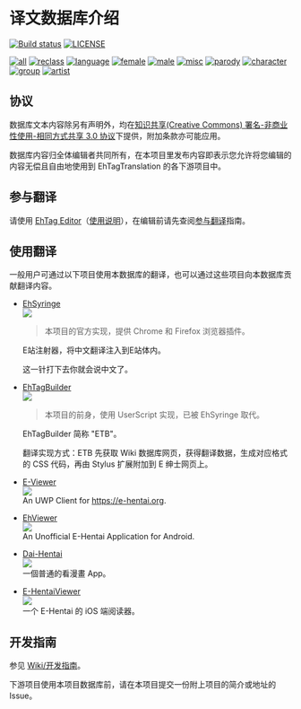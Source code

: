 译文数据库介绍 
==================

[![Build status](https://github.com/EhTagTranslation/Database/workflows/build/badge.svg)](https://github.com/EhTagTranslation/Database/actions)
[![LICENSE](https://img.shields.io/badge/license-by--nc--sa-orange.svg?logo=creative-commons&logoColor=white)](https://github.com/EhTagTranslation/Database/blob/master/LICENSE.md)

<!-- [![Commit](https://img.shields.io/endpoint?color=blueviolet&url=https%3A%2F%2Fehtagconnector.azurewebsites.net%2Fapi%2Fdatabase%2F~badge)](https://github.com/EhTagTranslation/Database/tree/master)  -->
[![all](https://img.shields.io/endpoint?color=brightgreen&url=https%3A%2F%2Fehtagconnector.azurewebsites.net%2Fapi%2Fdatabase%2F~badge%2Fall)](https://ehht.now.sh/list/all)
[![reclass](https://img.shields.io/endpoint?color=tomato&url=https%3A%2F%2Fehtagconnector.azurewebsites.net%2Fapi%2Fdatabase%2F~badge%2Freclass)](https://ehht.now.sh/list/reclass)
[![language](https://img.shields.io/endpoint?color=deepskyblue&url=https%3A%2F%2Fehtagconnector.azurewebsites.net%2Fapi%2Fdatabase%2F~badge%2Flanguage)](https://ehht.now.sh/list/language)
[![female](https://img.shields.io/endpoint?color=deeppink&url=https%3A%2F%2Fehtagconnector.azurewebsites.net%2Fapi%2Fdatabase%2F~badge%2Ffemale)](https://ehht.now.sh/list/female)
[![male](https://img.shields.io/endpoint?color=slateblue&url=https%3A%2F%2Fehtagconnector.azurewebsites.net%2Fapi%2Fdatabase%2F~badge%2Fmale)](https://ehht.now.sh/list/male)
[![misc](https://img.shields.io/endpoint?color=lightgray&url=https%3A%2F%2Fehtagconnector.azurewebsites.net%2Fapi%2Fdatabase%2F~badge%2Fmisc)](https://ehht.now.sh/list/misc)
[![parody](https://img.shields.io/endpoint?color=darkviolet&url=https%3A%2F%2Fehtagconnector.azurewebsites.net%2Fapi%2Fdatabase%2F~badge%2Fparody)](https://ehht.now.sh/list/parody)
[![character](https://img.shields.io/endpoint?color=cadetblue&url=https%3A%2F%2Fehtagconnector.azurewebsites.net%2Fapi%2Fdatabase%2F~badge%2Fcharacter)](https://ehht.now.sh/list/character)
[![group](https://img.shields.io/endpoint?color=darkkhaki&url=https%3A%2F%2Fehtagconnector.azurewebsites.net%2Fapi%2Fdatabase%2F~badge%2Fgroup)](https://ehht.now.sh/list/group)
[![artist](https://img.shields.io/endpoint?color=chocolate&url=https%3A%2F%2Fehtagconnector.azurewebsites.net%2Fapi%2Fdatabase%2F~badge%2Fartist)](https://ehht.now.sh/list/artist)

## 协议

数据库文本内容除另有声明外，均在[知识共享(Creative Commons) 署名-非商业性使用-相同方式共享 3.0 协议](https://github.com/EhTagTranslation/Database/blob/master/LICENSE.md)下提供，附加条款亦可能应用。

数据库内容归全体编辑者共同所有，在本项目里发布内容即表示您允许将您编辑的内容无偿且自由地使用到 EhTagTranslation 的各下游项目中。

## 参与翻译

请使用 [EhTag Editor](https://ehht.now.sh)（[使用说明](https://github.com/EhTagTranslation/Editor/wiki)），在编辑前请先查阅[参与翻译](https://github.com/EhTagTranslation/Database/wiki/参与翻译)指南。

## 使用翻译

一般用户可通过以下项目使用本数据库的翻译，也可以通过这些项目向本数据库贡献翻译内容。

* [EhSyringe](https://github.com/EhTagTranslation/EhSyringe)  
  ![][plat-web]  
  > 本项目的官方实现，提供 Chrome 和 Firefox 浏览器插件。
  
  E站注射器，将中文翻译注入到E站体内。
  
  这一针打下去你就会说中文了。

* [EhTagBuilder](https://github.com/Mapaler/EhTagTranslator/wiki/EhTagBuilder)  
  ![][plat-web]  
  > 本项目的前身，使用 UserScript 实现，已被 EhSyringe 取代。

  EhTagBuilder 简称 "ETB"。

  翻译实现方式：ETB 先获取 Wiki 数据库网页，获得翻译数据，生成对应格式的 CSS 代码，再由 Stylus 扩展附加到 E 绅士网页上。

* [E-Viewer](https://github.com/OpportunityLiu/E-Viewer)  
  ![][plat-uwp]  
  An UWP Client for <https://e-hentai.org>.

* [EhViewer](https://github.com/seven332/EhViewer)  
  ![][plat-android]  
  An Unofficial E-Hentai Application for Android.

* [Dai-Hentai](https://github.com/DaidoujiChen/Dai-Hentai)  
  ![][plat-ios]  
  一個普通的看漫畫 App。
  
* [E-HentaiViewer](https://github.com/kayanouriko/E-HentaiViewer)  
  ![][plat-ios]  
  一个 E-Hentai 的 iOS 端阅读器。
  
## 开发指南

参见 [Wiki/开发指南](https://github.com/EhTagTranslation/Database/wiki/开发指南)。

下游项目使用本项目数据库前，请在本项目提交一份附上项目的简介或地址的 Issue。

[plat-web]: https://img.shields.io/badge/platform-web-red.svg?logo=javascript
[plat-ios]: https://img.shields.io/badge/platform-iOS-lightgrey.svg?logo=apple
[plat-uwp]: https://img.shields.io/badge/platform-UWP-blue.svg?logo=windows
[plat-android]: https://img.shields.io/badge/platform-Android-brightgreen.svg?logo=android

